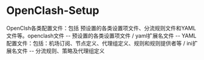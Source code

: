 # OpenClash-Setup
OpenClsh各类配置文件：包括 预设置的各类设置项文件、分流规则文件和YAML文件等。openclash文件 -- 预设置的各类设置项文件 / yaml扩展名文件 -- YAML配置文件：包括：机场订阅、节点定义、代理组定义、规则和规则提供者等 / ini扩展名文件 -- 分流规则、策略及代理组定义
